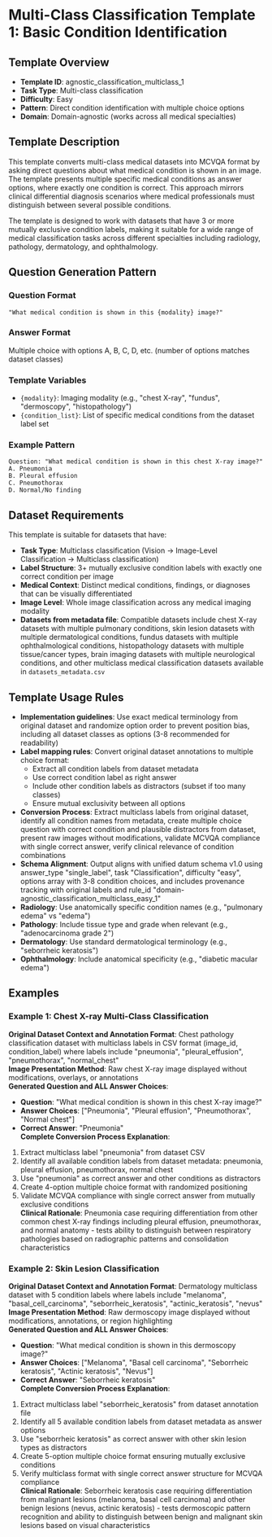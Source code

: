 # Multi-Class Classification Template 1: Basic Condition Identification

## Template Overview

- **Template ID**: agnostic_classification_multiclass_1
- **Task Type**: Multi-class classification
- **Difficulty**: Easy
- **Pattern**: Direct condition identification with multiple choice options
- **Domain**: Domain-agnostic (works across all medical specialties)

## Template Description

This template converts multi-class medical datasets into MCVQA format by asking direct questions about what medical condition is shown in an image. The template presents multiple specific medical conditions as answer options, where exactly one condition is correct. This approach mirrors clinical differential diagnosis scenarios where medical professionals must distinguish between several possible conditions.

The template is designed to work with datasets that have 3 or more mutually exclusive condition labels, making it suitable for a wide range of medical classification tasks across different specialties including radiology, pathology, dermatology, and ophthalmology.

## Question Generation Pattern

### Question Format
`"What medical condition is shown in this {modality} image?"`

### Answer Format
Multiple choice with options A, B, C, D, etc. (number of options matches dataset classes)

### Template Variables
- `{modality}`: Imaging modality (e.g., "chest X-ray", "fundus", "dermoscopy", "histopathology")
- `{condition_list}`: List of specific medical conditions from the dataset label set

### Example Pattern
```
Question: "What medical condition is shown in this chest X-ray image?"
A. Pneumonia
B. Pleural effusion  
C. Pneumothorax
D. Normal/No finding
```


## Dataset Requirements

This template is suitable for datasets that have:
- **Task Type**: Multiclass classification (Vision → Image-Level Classification → Multiclass classification)
- **Label Structure**: 3+ mutually exclusive condition labels with exactly one correct condition per image
- **Medical Context**: Distinct medical conditions, findings, or diagnoses that can be visually differentiated
- **Image Level**: Whole image classification across any medical imaging modality
- **Datasets from metadata file**: Compatible datasets include chest X-ray datasets with multiple pulmonary conditions, skin lesion datasets with multiple dermatological conditions, fundus datasets with multiple ophthalmological conditions, histopathology datasets with multiple tissue/cancer types, brain imaging datasets with multiple neurological conditions, and other multiclass medical classification datasets available in `datasets_metadata.csv`

## Template Usage Rules

- **Implementation guidelines**: Use exact medical terminology from original dataset and randomize option order to prevent position bias, including all dataset classes as options (3-8 recommended for readability)
- **Label mapping rules**: Convert original dataset annotations to multiple choice format:
  - Extract all condition labels from dataset metadata
  - Use correct condition label as right answer
  - Include other condition labels as distractors (subset if too many classes)
  - Ensure mutual exclusivity between all options
- **Conversion Process**: Extract multiclass labels from original dataset, identify all condition names from metadata, create multiple choice question with correct condition and plausible distractors from dataset, present raw images without modifications, validate MCVQA compliance with single correct answer, verify clinical relevance of condition combinations
- **Schema Alignment**: Output aligns with unified datum schema v1.0 using answer_type "single_label", task "Classification", difficulty "easy", options array with 3-8 condition choices, and includes provenance tracking with original labels and rule_id "domain-agnostic_classification_multiclass_easy_1"
- **Radiology**: Use anatomically specific condition names (e.g., "pulmonary edema" vs "edema")
- **Pathology**: Include tissue type and grade when relevant (e.g., "adenocarcinoma grade 2")
- **Dermatology**: Use standard dermatological terminology (e.g., "seborrheic keratosis")
- **Ophthalmology**: Include anatomical specificity (e.g., "diabetic macular edema")

## Examples

### Example 1: Chest X-ray Multi-Class Classification
**Original Dataset Context and Annotation Format**: Chest pathology classification dataset with multiclass labels in CSV format (image_id, condition_label) where labels include "pneumonia", "pleural_effusion", "pneumothorax", "normal_chest"  
**Image Presentation Method**: Raw chest X-ray image displayed without modifications, overlays, or annotations  
**Generated Question and ALL Answer Choices**: 
- **Question**: "What medical condition is shown in this chest X-ray image?"
- **Answer Choices**: ["Pneumonia", "Pleural effusion", "Pneumothorax", "Normal chest"]
- **Correct Answer**: "Pneumonia"  
**Complete Conversion Process Explanation**: 
1. Extract multiclass label "pneumonia" from dataset CSV
2. Identify all available condition labels from dataset metadata: pneumonia, pleural effusion, pneumothorax, normal chest
3. Use "pneumonia" as correct answer and other conditions as distractors
4. Create 4-option multiple choice format with randomized positioning
5. Validate MCVQA compliance with single correct answer from mutually exclusive conditions  
**Clinical Rationale**: Pneumonia case requiring differentiation from other common chest X-ray findings including pleural effusion, pneumothorax, and normal anatomy - tests ability to distinguish between respiratory pathologies based on radiographic patterns and consolidation characteristics

### Example 2: Skin Lesion Classification  
**Original Dataset Context and Annotation Format**: Dermatology multiclass dataset with 5 condition labels where labels include "melanoma", "basal_cell_carcinoma", "seborrheic_keratosis", "actinic_keratosis", "nevus"  
**Image Presentation Method**: Raw dermoscopy image displayed without modifications, annotations, or region highlighting  
**Generated Question and ALL Answer Choices**:
- **Question**: "What medical condition is shown in this dermoscopy image?"
- **Answer Choices**: ["Melanoma", "Basal cell carcinoma", "Seborrheic keratosis", "Actinic keratosis", "Nevus"] 
- **Correct Answer**: "Seborrheic keratosis"  
**Complete Conversion Process Explanation**:
1. Extract multiclass label "seborrheic_keratosis" from dataset annotation file
2. Identify all 5 available condition labels from dataset metadata as answer options
3. Use "seborrheic keratosis" as correct answer with other skin lesion types as distractors
4. Create 5-option multiple choice format ensuring mutually exclusive conditions
5. Verify multiclass format with single correct answer structure for MCVQA compliance  
**Clinical Rationale**: Seborrheic keratosis case requiring differentiation from malignant lesions (melanoma, basal cell carcinoma) and other benign lesions (nevus, actinic keratosis) - tests dermoscopic pattern recognition and ability to distinguish between benign and malignant skin lesions based on visual characteristics

